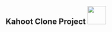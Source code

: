 ##  Kahoot Clone Project  <img src="https://media.giphy.com/media/mGcNjsfWAjY5AEZNw6/giphy.gif" width="50">
